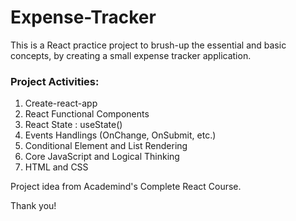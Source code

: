 # Expense-Tracker
This is a React practice project to brush-up the essential and basic concepts, by creating a small expense tracker application.

### Project Activities:
1. Create-react-app
2. React Functional Components
3. React State : useState()
4. Events Handlings (OnChange, OnSubmit, etc.)
5. Conditional Element and List Rendering
6. Core JavaScript and Logical Thinking
7. HTML and CSS


Project idea from Academind's Complete React Course.

Thank you!

